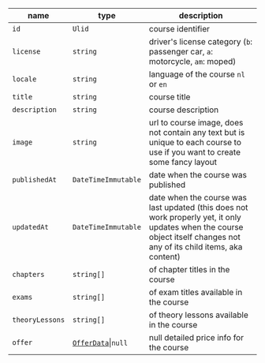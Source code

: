 | name            | type                                 | description                                                                                                                                                            |
|-----------------|--------------------------------------|------------------------------------------------------------------------------------------------------------------------------------------------------------------------|
| `id`            | `Ulid`                               | course identifier                                                                                                                                                      |
| `license`       | `string`                             | driver's license category (`b`: passenger car, `a`: motorcycle, `am`: moped)                                                                                           |
| `locale`        | `string`                             | language of the course `nl` or `en`                                                                                                                                    |
| `title`         | `string`                             | course title                                                                                                                                                           |
| `description`   | `string`                             | course description                                                                                                                                                     |
| `image`         | `string`                             | url to course image, does not contain any text but is unique to each course to use if you want to create some fancy layout                                             |
| `publishedAt`   | `DateTimeImmutable`                  | date when the course was published                                                                                                                                     |
| `updatedAt`     | `DateTimeImmutable`                  | date when the course was last updated (this does not work properly yet, it only updates when the course object itself changes not any of its child items, aka content) |
| `chapters`      | `string[]`                           | of chapter titles in the course                                                                                                                                        |
| `exams`         | `string[]`                           | of exam titles available in the course                                                                                                                                 |
| `theoryLessons` | `string[]`                           | of theory lessons available in the course                                                                                                                              |
| `offer`         | [`OfferData`](offer-data.md)\|`null` | null detailed price info for the course                                                                                                                                |
